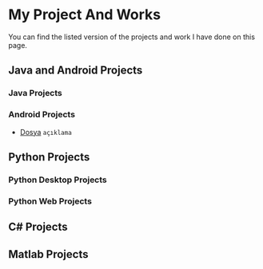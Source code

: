 # My Project And Works

You can find the listed version of the projects and work I have done on this page.
##  Java and Android Projects
### Java Projects
### Android Projects
- [Dosya](link) `açıklama`
## Python Projects
###  Python Desktop Projects
###  Python Web Projects
## C# Projects
## Matlab Projects



 
